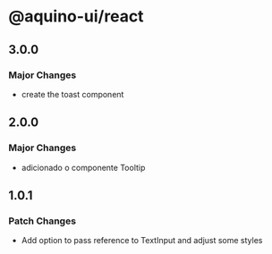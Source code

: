 # @aquino-ui/react

## 3.0.0

### Major Changes

- create the toast component

## 2.0.0

### Major Changes

- adicionado o componente Tooltip

## 1.0.1

### Patch Changes

- Add option to pass reference to TextInput and adjust some styles
